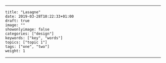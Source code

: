 
---
    title: "Lasagne"
    date: 2019-03-28T10:22:33+01:00
    draft: true
    image: ""
    showonlyimage: false
    categories: ["design"]
    keywords: ["key", "words"]
    topics: ["topic 1"]
    tags: ["one", "two"]
    weight: 1
---

